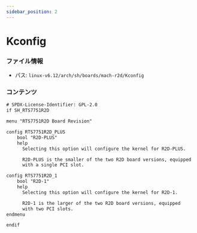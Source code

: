 ```yaml
---
sidebar_position: 2
---
```

# Kconfig

### ファイル情報

- パス: `linux-v6.12/arch/sh/boards/mach-r2d/Kconfig`

### コンテンツ

```txt
# SPDX-License-Identifier: GPL-2.0
if SH_RTS7751R2D

menu "RTS7751R2D Board Revision"

config RTS7751R2D_PLUS
	bool "R2D-PLUS"
	help
	  Selecting this option will configure the kernel for R2D-PLUS.

	  R2D-PLUS is the smaller of the two R2D board versions, equipped
	  with a single PCI slot.

config RTS7751R2D_1
	bool "R2D-1"
	help
	  Selecting this option will configure the kernel for R2D-1.

	  R2D-1 is the larger of the two R2D board versions, equipped
	  with two PCI slots.
endmenu

endif


```
